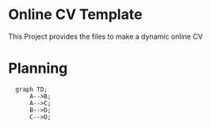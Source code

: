 # Online CV Template
This Project provides the files to make a dynamic online CV

# Planning

```mermaid
  graph TD;
      A-->B;
      A-->C;
      B-->D;
      C-->D;
```


